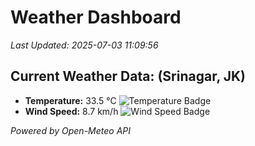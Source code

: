 
# Weather Dashboard

_Last Updated: 2025-07-03 11:09:56_

## Current Weather Data: (Srinagar, JK)
- **Temperature:** 33.5 °C ![Temperature Badge](https://img.shields.io/badge/Temperature-High%20Temp-orange)
- **Wind Speed:** 8.7 km/h ![Wind Speed Badge](https://img.shields.io/badge/Wind%20Speed-Light%20Wind-blue)

*Powered by Open-Meteo API*
